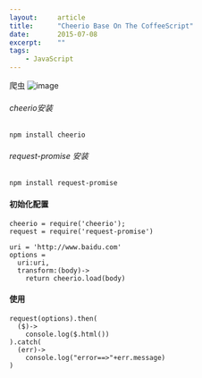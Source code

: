```yaml
---
layout:     article
title:      "Cheerio Base On The CoffeeScript"
date:       2015-07-08
excerpt:    ""
tags:
    - JavaScript
---
```


爬虫
![image](https://timgsa.baidu.com/timg?image&quality=80&size=b9999_10000&sec=1527247415516&di=8b0aecad7363e94fa85027de5039cb14&imgtype=0&src=http%3A%2F%2Fff.topitme.com%2Ff%2Fb8%2Fae%2F111023110111caeb8fo.jpg)
<!-- more -->
###### cheerio安装
```
npm install cheerio
```
###### request-promise 安装
```
npm install request-promise
```

#### 初始化配置

```
cheerio = require('cheerio');
request = require('request-promise')

uri = 'http://www.baidu.com'
options =
  uri:uri,
  transform:(body)->
    return cheerio.load(body)

```

#### 使用

```
request(options).then(
  ($)->
    console.log($.html())
).catch(
  (err)->
    console.log("error==>"+err.message)
)

```
